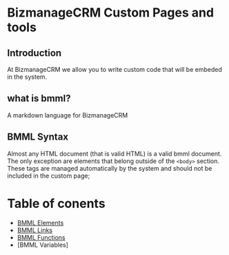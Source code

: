 # BizmanageCRM Custom Pages and tools

## Introduction

At BizmanageCRM we allow you to write custom code that will be embeded in the system. 

## what is bmml?
A markdown language for BizmanageCRM



## BMML Syntax

Almost any HTML document (that is valid HTML) is a valid bmml document. The only exception are elements that belong outside of the `<body>` section. These tags are managed automatically by the system and should not be included in the custom page;


# Table of conents

- [BMML Elements](https://github.com/bizmanagrcrm/bmml/blob/main/elements/README.md)
- [BMML Links](https://github.com/bizmanagrcrm/bmml/blob/main/urls/README.md)
- [BMML Functions](https://github.com/bizmanagrcrm/bmml/blob/main/functions/README.md)
- [BMML Variables]